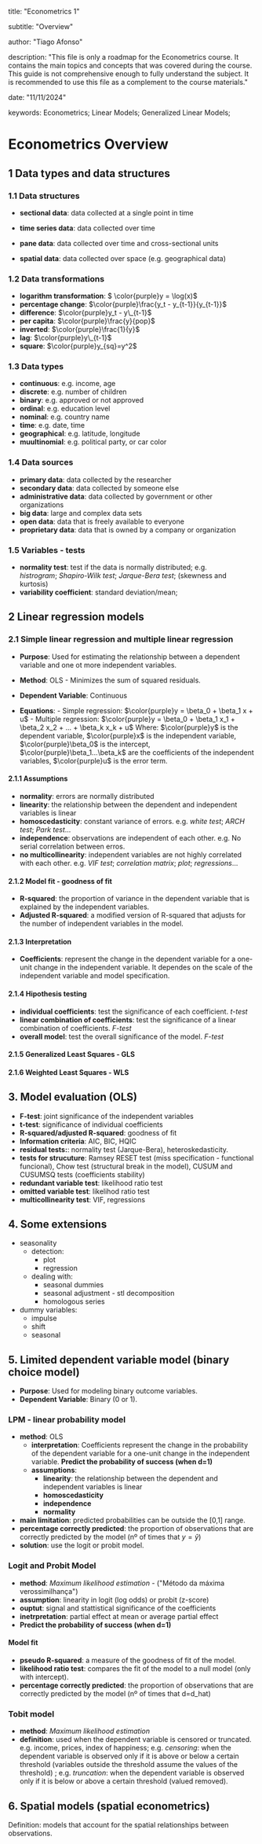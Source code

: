 title: "Econometrics 1"

subtitle: "Overview"

author: "Tiago Afonso"

description: "This file is only a roadmap for the Econometrics course. It contains the main topics and concepts that was covered during the course. This guide is not comprehensive enough to fully understand the subject. It is recommended 
to use this file as a complement to the course materials."

date: "11/11/2024"

keywords: Econometrics; Linear Models; Generalized Linear Models;

# Econometrics Overview

## 1 Data types and data structures

### 1.1 Data structures

-   **sectional data**: data collected at a single point in time

-   **time series data**: data collected over time

-   **pane data**: data collected over time and cross-sectional units

-   **spatial data**: data collected over space (e.g. geographical data)

### 1.2 Data transformations

-   **logarithm transformation**: $ \color{purple}y = \log(x)$
-   **percentage change**: $\color{purple}\frac{y_t - y_{t-1}}{y_{t-1}}$
-   **difference**: $\color{purple}y_t - y\_{t-1}$
-   **per capita**: $\color{purple}\frac{y}{pop}$
-   **inverted**: $\color{purple}\frac{1}{y}$
-   **lag**: $\color{purple}y\_{t-1}$
-   **square**: $\color{purple}y_{sq}=y^2$

### 1.3 Data types

-   **continuous**: e.g. income, age
-   **discrete**: e.g. number of children
-   **binary**: e.g. approved or not approved
-   **ordinal**: e.g. education level
-   **nominal**: e.g. country name
-   **time**: e.g. date, time
-   **geographical**: e.g. latitude, longitude
-   **muultinomial**: e.g. political party, or car color

### 1.4 Data sources

-   **primary data**: data collected by the researcher
-   **secondary data**: data collected by someone else
-   **administrative data**: data collected by government or other organizations
-   **big data**: large and complex data sets
-   **open data**: data that is freely available to everyone
-   **proprietary data**: data that is owned by a company or organization

### 1.5 Variables - tests

-   **normality test**: test if the data is normally distributed; e.g. *histrogram*; *Shapiro-Wilk test*; *Jarque-Bera test*; (skewness and kurtosis)
-   **variability coefficient**: standard deviation/mean;

## 2 Linear regression models

### 2.1 Simple linear regression and multiple linear regression
-   **Purpose**: Used for estimating the relationship between a dependent variable and one ot more independent variables.
-   **Method**: OLS - Minimizes the sum of squared residuals.
-   **Dependent Variable**: Continuous

-   **Equations**:
        - Simple regression: $\color{purple}y = \beta_0 + \beta_1 x + u$
        - Multiple regression: $\color{purple}y = \beta_0 + \beta_1 x_1 + \beta_2 x_2 + ... + \beta_k x_k + u$
        Where: $\color{purple}y$ is the dependent variable, $\color{purple}x$ is the independent variable, $\color{purple}\beta_0$ is the intercept, $\color{purple}\beta_1...\beta_k$ are the coefficients of the independent variables, $\color{purple}u$ is the error term.

#### 2.1.1 Assumptions

-   **normality**: errors are normally distributed
-   **linearity**: the relationship between the dependent and independent variables is linear
-   **homoscedasticity**: constant variance of errors. e.g. *white test*; *ARCH test*; *Park test*...
-   **independence**: observations are independent of each other. e.g. No serial correlation between erros.
-   **no multicollinearity**: independent variables are not highly correlated with each other. e.g. *VIF test*; *correlation matrix*; *plot*; *regressions*...

#### 2.1.2 Model fit - goodness of fit

-   **R-squared**: the proportion of variance in the dependent variable that is explained by the independent variables.
-   **Adjusted R-squared**: a modified version of R-squared that adjusts for the number of independent variables in the model.

#### 2.1.3 Interpretation

-   **Coefficients**: represent the change in the dependent variable for a one-unit change in the independent variable. It dependes on the scale of the independent variable and model specification.

#### 2.1.4 Hipothesis testing

-   **individual coefficients**: test the significance of each coefficient. *t-test*
-   **linear combination of coefficients**: test the significance of a linear combination of coefficients. *F-test*
-   **overall model**: test the overall significance of the model. *F-test*

#### 2.1.5 Generalized Least Squares - GLS

#### 2.1.6 Weighted Least Squares - WLS

## 3. Model evaluation (OLS)

-   **F-test**: joint significance of the independent variables
-   **t-test**: significance of individual coefficients
-   **R-squared/adjusted R-squared**: goodness of fit
-   **Information criteria**: AIC, BIC, HQIC
-   **residual tests:**: normality test (Jarque-Bera), heteroskedasticity.
-   **tests for strucuture**: Ramsey RESET test (miss specification - functional funcional), Chow test (structural break in the model), CUSUM and CUSUMSQ tests (coefficients stability)
-   **redundant variable test**: likelihood ratio test
-   **omitted variable test**: likelihod ratio test
-   **multicollinearity test**: VIF, regressions

## 4. Some extensions

-   seasonality
    -   detection:
        -   plot
        -   regression
    -   dealing with:
        -   seasonal dummies
        -   seasonal adjustment - stl decomposition
        -   homologous series
-   dummy variables:
    -   impulse
    -   shift
    -   seasonal

## 5. Limited dependent variable model (binary choice model)

-   **Purpose**: Used for modeling binary outcome variables.
-   **Dependent Variable**: Binary (0 or 1).

### LPM - linear probability model

-   **method**: OLS
    -   **interpretation**: Coefficients represent the change in the probability of the dependent variable for a one-unit change in the independent variable. **Predict the probability of success (when d=1)**
    -   **assumptions**:
        -   **linearity**: the relationship between the dependent and independent variables is linear
        -   **homoscedasticity**
        -   **independence**
        -   **normality**
-   **main limitation**: predicted probabilities can be outside the [0,1] range.
-   **percentage correctly predicted**: the proportion of observations that are correctly predicted by the model (nº of times that $y=\hat{y}$)
-   **solution**: use the logit or probit model.


### Logit and Probit Model

-   **method**: *Maximum likelihood estimation* - ("Método da máxima verossimilhança")
-   **assumption**: linearity in logit (log odds) or probit (z-score)
-   **ouptut**: signal and stattistical significance of the coefficients
-   **inetrpretation**: partial effect at mean or average partial effect
-   **Predict the probability of success (when d=1)**

#### Model fit

-   **pseudo R-squared**: a measure of the goodness of fit of the model.
-   **likelihood ratio test**: compares the fit of the model to a null model (only with intercept).
-   **percentage correctly predicted**: the proportion of observations that are correctly predicted by the model (nº of times that d=d_hat)

### Tobit model

-   **method**: *Maximum likelihood estimation*
-   **definition**: used when the dependent variable is censored or truncated. e.g. income, prices, index of happiness; e.g. *censoring*: when the dependent variable is observed only if it is above or below a certain threshold (variables outside the threshold assume the values of the threshold) ; e.g. *truncation*: when the dependent variable is observed only if it is below or above a certain threshold (valued removed).

## 6. Spatial models (spatial econometrics)

Definition: models that account for the spatial relationships between observations.
